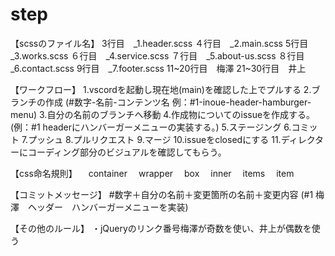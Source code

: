 # step
【scssのファイル名】
3行目　_1.header.scss
４行目　_2.main.scss
5行目　_3.works.scss
６行目　_4.service.scss
７行目　_5.about-us.scss
８行目　_6.contact.scss
9行目　_7.footer.scss
11~20行目　梅澤
21~30行目　井上

【ワークフロー】
1.vscordを起動し現在地(main)を確認した上でプルする
2.ブランチの作成
  (#数字-名前-コンテンツ名 例：#1-inoue-header-hamburger-menu)
3.自分の名前のブランチへ移動
4.作成物についてのissueを作成する。
(例：#1 headerにハンバーガーメニューの実装する。)
5.ステージング
6.コミット
7.プッシュ
8.プルリクエスト
9.マージ
10.issueをclosedにする
11.ディレクターにコーディング部分のビジュアルを確認してもらう。

【css命名規則】
　container
　wrapper
　box
　inner
　items
　item

 【コミットメッセージ】
#数字＋自分の名前＋変更箇所の名前＋変更内容
(#1 梅澤　ヘッダー　ハンバーガーメニューを実装)

【その他のルール】
・jQueryのリンク番号梅澤が奇数を使い、井上が偶数を使う